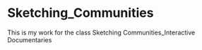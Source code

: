 # Sketching_Communities
This is my work for the class Sketching Communities_Interactive Documentaries

